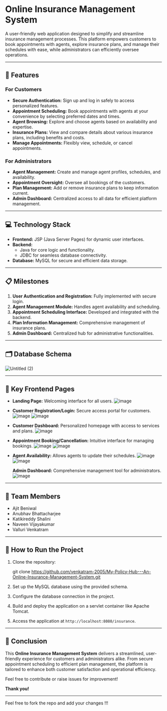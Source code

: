 # Online Insurance Management System

A user-friendly web application designed to simplify and streamline insurance management processes. This platform empowers customers to book appointments with agents, explore insurance plans, and manage their schedules with ease, while administrators can efficiently oversee operations.

---

## 🚀 Features

### **For Customers**
- **Secure Authentication:** Sign up and log in safely to access personalized features.
- **Appointment Scheduling:** Book appointments with agents at your convenience by selecting preferred dates and times.
- **Agent Browsing:** Explore and choose agents based on availability and expertise.
- **Insurance Plans:** View and compare details about various insurance plans, including benefits and costs.
- **Manage Appointments:** Flexibly view, schedule, or cancel appointments.

### **For Administrators**
- **Agent Management:** Create and manage agent profiles, schedules, and availability.
- **Appointment Oversight:** Oversee all bookings of the customers. 
- **Plan Management:** Add or remove insurance plans to keep information current.
- **Admin Dashboard:** Centralized access to all data for efficient platform management.

---

## 💻 Technology Stack
- **Frontend:** JSP (Java Server Pages) for dynamic user interfaces.
- **Backend:** 
  - Java for core logic and functionality.
  - JDBC for seamless database connectivity.
- **Database:** MySQL for secure and efficient data storage.

---

## 📋 Milestones
1. **User Authentication and Registration:** Fully implemented with secure login.
2. **Agent Management Module:** Handles agent availability and scheduling.
3. **Appointment Scheduling Interface:** Developed and integrated with the backend.
4. **Plan Information Management:** Comprehensive management of insurance plans.
5. **Admin Dashboard:** Centralized hub for administrative functionalities.

---

## 🗂 Database Schema
![Untitled (2)](https://github.com/user-attachments/assets/1539e3ef-97ee-4009-9d71-134bd48ce25f)

---

## 📄 Key Frontend Pages
- **Landing Page:** Welcoming interface for all users.
![image](https://github.com/user-attachments/assets/53600d6f-d1c4-4ac6-8a36-5ab71e8b1246)

- **Customer Registration/Login:** Secure access portal for customers.
 ![image](https://github.com/user-attachments/assets/9b16552b-7e87-4e31-96ee-c63cc53e5bc3)
 ![image](https://github.com/user-attachments/assets/d6def2e4-d9ed-4356-8db2-3f127d74f856)

- **Customer Dashboard:** Personalized homepage with access to services and plans.
   ![image](https://github.com/user-attachments/assets/6c0145aa-8914-48da-bf09-a9300c1e9347)

- **Appointment Booking/Cancellation:** Intuitive interface for managing bookings.
  ![image](https://github.com/user-attachments/assets/79d38177-a6bd-4304-8aee-eb6c58a97f21)
  ![image](https://github.com/user-attachments/assets/a81c69cc-aae9-479e-bd8d-14b0d6ca2c7d)

- **Agent Availability:** Allows agents to update their schedules.
  ![image](https://github.com/user-attachments/assets/63870337-2ba9-400d-827c-c09288fc4119)
  ![image](https://github.com/user-attachments/assets/30bbaa07-1754-488c-a988-05eb559cf536)

  **Admin Dashboard:** Comprehensive management tool for administrators.
![image](https://github.com/user-attachments/assets/11d2c422-6b94-4aa2-b5ac-ded77b4d8f56)

---

## 🤝 Team Members
- Ajit Beniwal
- Anubhav Bhattacharjee
- Katikireddy Shalini
- Naveen Vijayakumar 
- Valluri Venkatram
  
---

## 🎯 How to Run the Project
1. Clone the repository:
   
   git clone https://github.com/venkatram-2005/My-Policy-Hub---An-Online-Insurance-Management-System.git
   
2. Set up the MySQL database using the provided schema.
3. Configure the database connection in the project.
4. Build and deploy the application on a servlet container like Apache Tomcat.
5. Access the application at `http://localhost:8080/insurance`.

---

## 🌟 Conclusion
This **Online Insurance Management System** delivers a streamlined, user-friendly experience for customers and administrators alike. From secure appointment scheduling to efficient plan management, the platform is tailored to enhance both customer satisfaction and operational efficiency.

Feel free to contribute or raise issues for improvement!

**Thank you!**

---

Feel free to fork the repo and add your changes !!!
